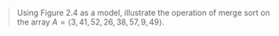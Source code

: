 > Using Figure 2.4 as a model, illustrate the operation of merge sort on the
> array $A = \langle 3, 41, 52, 26, 38, 57, 9, 49 \rangle$.

